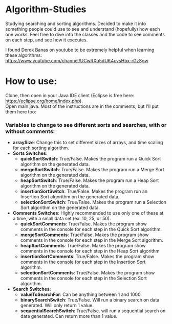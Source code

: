 # Algorithm-Studies
Studying searching and sorting algorithms. Decided to make it into something people could use to see and understand (hopefully) how each one works. Feel free to dive into the classes and the code to see comments on each step, and see how it executes.  
  
I found Derek Banas on youtube to be extremely helpful when learning these algorithms: https://www.youtube.com/channel/UCwRXb5dUK4cvsHbx-rGzSgw

# How to use:
Clone, then open in your Java IDE client (Eclipse is free here: https://eclipse.org/home/index.php).  
Open main.java. Most of the instructions are in the comments, but I'll put them here too:
### Variables to change to see different sorts and searches, with or without comments:
- **arraySize**: Change this to set different sizes of arrays, and time scaling for each sorting algorithm.  
- **Sorts Switches**:
    - **quickSortSwitch**: True/False. Makes the program run a Quick Sort algorithm on the generated data.
    - **mergeSortSwitch**: True/False. Makes the program run a Merge Sort algorithm on the generated data.
    - **heapSortSwitch**: True/False. Makes the program run a Heap Sort algorithm on the generated data.
    - **insertionSortSwitch**: True/False. Makes the program run an Insertion Sort algorithm on the generated data.
    - **selectionSortSwitch**: True/False. Makes the program run a Selection Sort algorithm on the generated data.
- **Comments Switches**: Highly recommended to use only one of these at a time, with a small data set (ex: 10, 25, or 50).
    - **quickSortComments**: True/False. Makes the program show comments in the console for each step in the Quick Sort algorithm.
    - **mergeSortComments**: True/False. Makes the program show comments in the console for each step in the Merge Sort algorithm.
    - **heapSortComments**: True/False. Makes the program show comments in the console for each step in the Heap Sort algorithm
    - **insertionSortComments**: True/False. Makes the program show comments in the console for each step in the Insertion Sort algorithm.
    - **selectionSortComments**: True/False. Makes the program show comments in the console for each step in the Selection Sort algorithm.
- **Search Switches**:
    - **valueToSearchFor**: Can be anything between 1 and 1000.
    - **binarySearchSwitch**: True/False. Will run a binary search on data generated. Will only return 1 value.
    - **sequentialSearchSwitch**: True/False. will run a sequential search on data generated. Can return more than 1 value.
